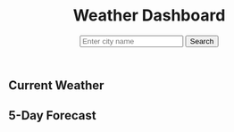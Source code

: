 <!DOCTYPE html>
<html lang="en">
<head>
    <meta charset="UTF-8">
    <meta name="viewport" content="width=device-width, initial-scale=1.0">
    <title>Weather Dashboard</title>
    <link rel="stylesheet" href="style.css">
</head>
<body>
    <header>
        <h1>Weather Dashboard</h1>
        <input id="city-input" type="text" placeholder="Enter city name">
        <button id="search-btn">Search</button>
    </header>
    <main>
        <section id="current-weather">
            <h2>Current Weather</h2>
            <p id="city-name"></p>
            <p id="weather-description"></p>
            <p id="temperature"></p>
            <p id="humidity"></p>
            <p id="wind-speed"></p>
        </section>
        <section id="forecast">
            <h2>5-Day Forecast</h2>
            <div id="forecast-container"></div>
        </section>
    </main>
    <script src="script.js"></script>
</body>
</html>

